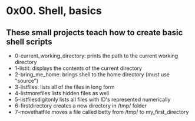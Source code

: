 # 0x00. Shell, basics
## These small projects teach how to create basic shell scripts
- 0-current_working_directory: prints the path to the current working directory
- 1-listit: displays the contents of the current directory
- 2-bring_me_home: brings shell to the home directory (must use "source")
- 3-listfiles: lists all of the files in long form
- 4-listmorefiles lists hidden files as well
- 5-listfilesdigitonly lists all files with ID's represented numerically
- 6-firstdirectory creates a new directory in /tmp/ folder
- 7-movethatfile moves a file called betty from /tmp/ to my_first_directory
